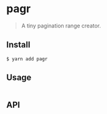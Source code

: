 # pagr

> A tiny pagination range creator.


## Install

```
$ yarn add pagr
```


## Usage

```js

```


## API
